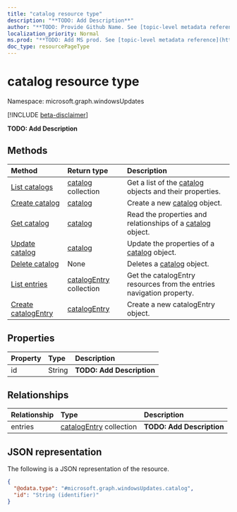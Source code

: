 ```yaml
---
title: "catalog resource type"
description: "**TODO: Add Description**"
author: "**TODO: Provide Github Name. See [topic-level metadata reference](https://msgo.azurewebsites.net/add/document/guidelines/metadata.html#topic-level-metadata)**"
localization_priority: Normal
ms.prod: "**TODO: Add MS prod. See [topic-level metadata reference](https://msgo.azurewebsites.net/add/document/guidelines/metadata.html#topic-level-metadata)**"
doc_type: resourcePageType
---
```


# catalog resource type

Namespace: microsoft.graph.windowsUpdates

[!INCLUDE [beta-disclaimer](../../includes/beta-disclaimer.md)]

**TODO: Add Description**

## Methods
|Method|Return type|Description|
|:---|:---|:---|
|[List catalogs](../api/catalog-list.md)|[catalog](../resources/windowsupdates-catalog.md) collection|Get a list of the [catalog](../resources/catalog.md) objects and their properties.|
|[Create catalog](../api/windowsupdates-catalog-create.md)|[catalog](../resources/windowsupdates-catalog.md)|Create a new [catalog](../resources/windowsupdates-catalog.md) object.|
|[Get catalog](../api/windowsupdates-catalog-get.md)|[catalog](../resources/windowsupdates-catalog.md)|Read the properties and relationships of a [catalog](../resources/windowsupdates-catalog.md) object.|
|[Update catalog](../api/windowsupdates-catalog-update.md)|[catalog](../resources/windowsupdates-catalog.md)|Update the properties of a [catalog](../resources/windowsupdates-catalog.md) object.|
|[Delete catalog](../api/windowsupdates-catalog-delete.md)|None|Deletes a [catalog](../resources/windowsupdates-catalog.md) object.|
|[List entries](../api/windowsupdates-catalog-list-entries.md)|[catalogEntry](../resources/windowsupdates-catalogentry.md) collection|Get the catalogEntry resources from the entries navigation property.|
|[Create catalogEntry](../api/windowsupdates-catalog-post-entries.md)|[catalogEntry](../resources/windowsupdates-catalogentry.md)|Create a new catalogEntry object.|

## Properties
|Property|Type|Description|
|:---|:---|:---|
|id|String|**TODO: Add Description**|

## Relationships
|Relationship|Type|Description|
|:---|:---|:---|
|entries|[catalogEntry](../resources/windowsupdates-catalogentry.md) collection|**TODO: Add Description**|

## JSON representation
The following is a JSON representation of the resource.
<!-- {
  "blockType": "resource",
  "keyProperty": "id",
  "@odata.type": "microsoft.graph.windowsUpdates.catalog",
  "openType": false
}
-->
``` json
{
  "@odata.type": "#microsoft.graph.windowsUpdates.catalog",
  "id": "String (identifier)"
}
```

